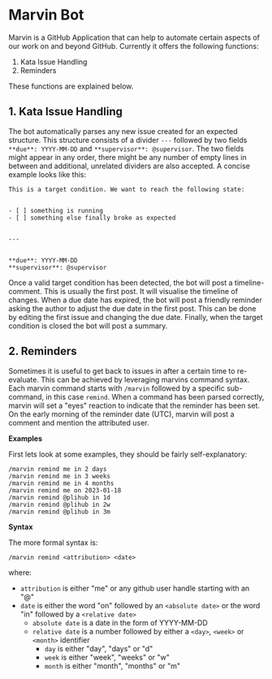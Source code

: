 # Marvin Bot


Marvin is a GitHub Application that can help to automate certain aspects of our work on and beyond GitHub. Currently it offers the following functions:


1. Kata Issue Handling
2. Reminders


These functions are explained below.


## 1. Kata Issue Handling


The bot automatically parses any new issue created for an expected structure. This structure consists of a divider `---` followed by two fields `**due**: YYYY-MM-DD` and `**supervisor**: @supervisor`. The two fields might appear in any order, there might be any number of empty lines in between and additional, unrelated dividers are also accepted. A concise example looks like this:


```
This is a target condition. We want to reach the following state:


- [ ] something is running
- [ ] something else finally broke as expected


---


**due**: YYYY-MM-DD
**supervisor**: @supervisor
```




Once a valid target condition has been detected, the bot will post a timeline-comment. This is usually the first post. It will visualise the timeline of changes. When a due date has expired, the bot will post a friendly reminder asking the author to adjust the due date in the first post. This can be done by editing the first issue and changing the due date. Finally, when the target condition is closed the bot will post a summary.




## 2. Reminders


Sometimes it is useful to get back to issues in after a certain time to re-evaluate. This can be achieved by leveraging marvins command syntax. Each marvin command starts with `/marvin` followed by a specific sub-command, in this case `remind`. When a command has been parsed correctly, marvin will set a "eyes" reaction to indicate that the reminder has been set. On the early morning of the reminder date (UTC), marvin will post a comment and mention the attributed user.


**Examples**


First lets look at some examples, they should be fairly self-explanatory:


```
/marvin remind me in 2 days
/marvin remind me in 3 weeks
/marvin remind me in 4 months
/marvin remind me on 2023-01-18
/marvin remind @plihub in 1d
/marvin remind @plihub in 2w
/marvin remind @plihub in 3m
```


**Syntax**


The more formal syntax is:


```
/marvin remind <attribution> <date>
```


where:


- `attribution` is either "me" or any github user handle starting with an "@"
- `date` is either the word "on" followed by an `<absolute date>` or  the word "in" followed by a `<relative date>`
    - `absolute date` is a date in the form of YYYY-MM-DD
    - `relative date` is a number followed by either a `<day>`, `<week>` or `<month>` identifier
        - `day` is either "day", "days" or "d"
        - `week` is either "week", "weeks" or "w"
        - `month` is either "month", "months" or "m"
